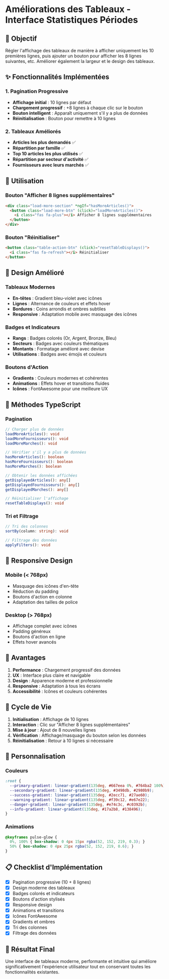 # Améliorations des Tableaux - Interface Statistiques Périodes

## 🎯 Objectif
Régler l'affichage des tableaux de manière à afficher uniquement les 10 premières lignes, puis ajouter un bouton pour afficher les 8 lignes suivantes, etc. Améliorer également la largeur et le design des tableaux.

## ✨ Fonctionnalités Implémentées

### 1. Pagination Progressive
- **Affichage initial** : 10 lignes par défaut
- **Chargement progressif** : +8 lignes à chaque clic sur le bouton
- **Bouton intelligent** : Apparaît uniquement s'il y a plus de données
- **Réinitialisation** : Bouton pour remettre à 10 lignes

### 2. Tableaux Améliorés
- **Articles les plus demandés** ✅
- **Répartition par famille** ✅
- **Top 10 articles les plus utilisés** ✅
- **Répartition par secteur d'activité** ✅
- **Fournisseurs avec leurs marchés** ✅

## 🚀 Utilisation

### Bouton "Afficher 8 lignes supplémentaires"
```html
<div class="load-more-section" *ngIf="hasMoreArticles()">
  <button class="load-more-btn" (click)="loadMoreArticles()">
    <i class="fas fa-plus"></i> Afficher 8 lignes supplémentaires
  </button>
</div>
```

### Bouton "Réinitialiser"
```html
<button class="table-action-btn" (click)="resetTableDisplays()">
  <i class="fas fa-refresh"></i> Réinitialiser
</button>
```

## 🎨 Design Amélioré

### Tableaux Modernes
- **En-têtes** : Gradient bleu-violet avec icônes
- **Lignes** : Alternance de couleurs et effets hover
- **Bordures** : Coins arrondis et ombres subtiles
- **Responsive** : Adaptation mobile avec masquage des icônes

### Badges et Indicateurs
- **Rangs** : Badges colorés (Or, Argent, Bronze, Bleu)
- **Secteurs** : Badges avec couleurs thématiques
- **Montants** : Formatage amélioré avec devise
- **Utilisations** : Badges avec émojis et couleurs

### Boutons d'Action
- **Gradients** : Couleurs modernes et cohérentes
- **Animations** : Effets hover et transitions fluides
- **Icônes** : FontAwesome pour une meilleure UX

## 🔧 Méthodes TypeScript

### Pagination
```typescript
// Charger plus de données
loadMoreArticles(): void
loadMoreFournisseurs(): void
loadMoreMarches(): void

// Vérifier s'il y a plus de données
hasMoreArticles(): boolean
hasMoreFournisseurs(): boolean
hasMoreMarches(): boolean

// Obtenir les données affichées
getDisplayedArticles(): any[]
getDisplayedFournisseurs(): any[]
getDisplayedMarches(): any[]

// Réinitialiser l'affichage
resetTableDisplays(): void
```

### Tri et Filtrage
```typescript
// Tri des colonnes
sortBy(column: string): void

// Filtrage des données
applyFilters(): void
```

## 📱 Responsive Design

### Mobile (< 768px)
- Masquage des icônes d'en-tête
- Réduction du padding
- Boutons d'action en colonne
- Adaptation des tailles de police

### Desktop (> 768px)
- Affichage complet avec icônes
- Padding généreux
- Boutons d'action en ligne
- Effets hover avancés

## 🎯 Avantages

1. **Performance** : Chargement progressif des données
2. **UX** : Interface plus claire et navigable
3. **Design** : Apparence moderne et professionnelle
4. **Responsive** : Adaptation à tous les écrans
5. **Accessibilité** : Icônes et couleurs cohérentes

## 🔄 Cycle de Vie

1. **Initialisation** : Affichage de 10 lignes
2. **Interaction** : Clic sur "Afficher 8 lignes supplémentaires"
3. **Mise à jour** : Ajout de 8 nouvelles lignes
4. **Vérification** : Affichage/masquage du bouton selon les données
5. **Réinitialisation** : Retour à 10 lignes si nécessaire

## 🎨 Personnalisation

### Couleurs
```scss
:root {
  --primary-gradient: linear-gradient(135deg, #667eea 0%, #764ba2 100%);
  --secondary-gradient: linear-gradient(135deg, #3498db, #2980b9);
  --success-gradient: linear-gradient(135deg, #2ecc71, #27ae60);
  --warning-gradient: linear-gradient(135deg, #f39c12, #e67e22);
  --danger-gradient: linear-gradient(135deg, #e74c3c, #c0392b);
  --info-gradient: linear-gradient(135deg, #17a2b8, #138496);
}
```

### Animations
```scss
@keyframes pulse-glow {
  0%, 100% { box-shadow: 0 4px 15px rgba(52, 152, 219, 0.3); }
  50% { box-shadow: 0 4px 25px rgba(52, 152, 219, 0.6); }
}
```

## 📋 Checklist d'Implémentation

- [x] Pagination progressive (10 + 8 lignes)
- [x] Design moderne des tableaux
- [x] Badges colorés et indicateurs
- [x] Boutons d'action stylisés
- [x] Responsive design
- [x] Animations et transitions
- [x] Icônes FontAwesome
- [x] Gradients et ombres
- [x] Tri des colonnes
- [x] Filtrage des données

## 🎉 Résultat Final

Une interface de tableaux moderne, performante et intuitive qui améliore significativement l'expérience utilisateur tout en conservant toutes les fonctionnalités existantes. 